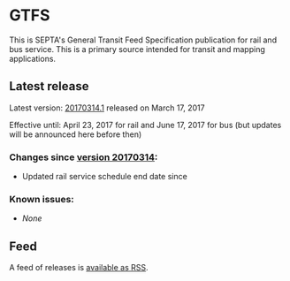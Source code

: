 # GTFS

This is SEPTA's General Transit Feed Specification publication for rail and bus service. This is a primary source intended for transit and mapping applications.

## Latest release

Latest version: [20170314.1](https://github.com/septadev/GTFS/releases/tag/v20170314.1) released on March 17, 2017

Effective until: April 23, 2017 for rail and June 17, 2017 for bus (but updates will be announced here before then)

### Changes since [version 20170314](https://github.com/septadev/GTFS/releases/tag/v20170314):

* Updated rail service schedule end date since 

### Known issues:

* *None*

## Feed

A feed of releases is [available as RSS](https://github.com/septadev/GTFS/releases.atom).
